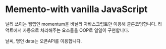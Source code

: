 # Memento-with vanilla JavaScript

널리 쓰이는 웹앱인 momentum을 바닐라 자바스크립트만 이용해 클론코딩합니다.
리액트에서 자동으로 처리해주는 요소들을 OOP로 일일이 구현합니다.

날씨, 명언 data는 오픈API를 이용합니다.
